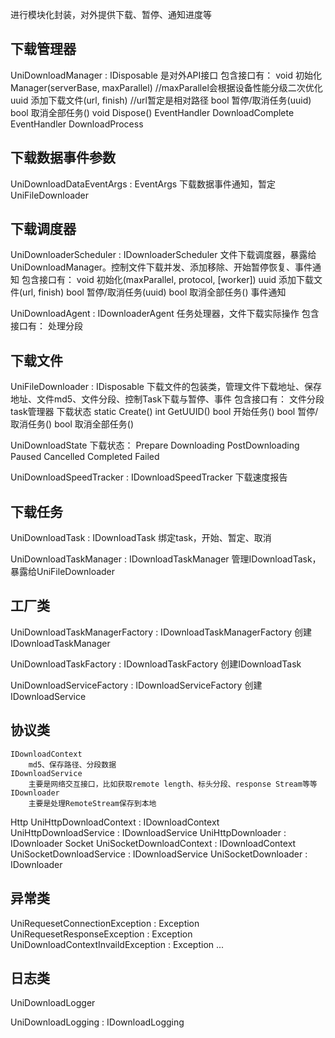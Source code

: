 
进行模块化封装，对外提供下载、暂停、通知进度等

## 下载管理器

UniDownloadManager : IDisposable
    是对外API接口
    包含接口有：
        void 初始化Manager(serverBase, maxParallel) //maxParallel会根据设备性能分级二次优化
        uuid 添加下载文件(url, finish<bool>)               //url暂定是相对路径
        bool 暂停/取消任务(uuid)
        bool 取消全部任务()
        void Dispose()
        EventHandler DownloadComplete
        EventHandler DownloadProcess

## 下载数据事件参数

UniDownloadDataEventArgs : EventArgs
    下载数据事件通知，暂定
    UniFileDownloader

## 下载调度器

UniDownloaderScheduler : IDownloaderScheduler
    文件下载调度器，暴露给UniDownloadManager。控制文件下载并发、添加移除、开始暂停恢复、事件通知
    包含接口有：
        void 初始化(maxParallel, protocol, [worker])
        uuid 添加下载文件(url, finish<bool>)
        bool 暂停/取消任务(uuid)
        bool 取消全部任务()
        事件通知


UniDownloadAgent : IDownloaderAgent
    任务处理器，文件下载实际操作
    包含接口有：
        处理分段


## 下载文件

UniFileDownloader : IDisposable
    下载文件的包装类，管理文件下载地址、保存地址、文件md5、文件分段、控制Task下载与暂停、事件
    包含接口有：
        文件分段task管理器
        下载状态
        static Create()
        int GetUUID()
        bool 开始任务()
        bool 暂停/取消任务()
        bool 取消全部任务()



UniDownloadState
    下载状态：
        Prepare
        Downloading
        PostDownloading
        Paused
        Cancelled
        Completed
        Failed
        

UniDownloadSpeedTracker : IDownloadSpeedTracker
    下载速度报告

## 下载任务

UniDownloadTask : IDownloadTask
    绑定task，开始、暂定、取消


UniDownloadTaskManager : IDownloadTaskManager
    管理IDownloadTask，暴露给UniFileDownloader

## 工厂类

UniDownloadTaskManagerFactory : IDownloadTaskManagerFactory
    创建IDownloadTaskManager

UniDownloadTaskFactory : IDownloadTaskFactory
    创建IDownloadTask

UniDownloadServiceFactory : IDownloadServiceFactory
    创建IDownloadService

## 协议类
    IDownloadContext
        md5、保存路径、分段数据
    IDownloadService
        主要是网络交互接口，比如获取remote length、标头分段、response Stream等等
    IDownloader
        主要是处理RemoteStream保存到本地


Http
    UniHttpDownloadContext : IDownloadContext
    UniHttpDownloadService : IDownloadService
    UniHttpDownloader : IDownloader
Socket
    UniSocketDownloadContext : IDownloadContext
    UniSocketDownloadService : IDownloadService
    UniSocketDownloader : IDownloader

## 异常类

UniRequesetConnectionException : Exception
UniRequesetResponseException : Exception
UniDownloadContextInvaildException : Exception
...

## 日志类

UniDownloadLogger

UniDownloadLogging : IDownloadLogging